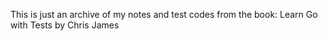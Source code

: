 This is just an archive of my notes and test codes from the book: Learn Go with Tests by Chris James